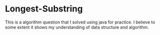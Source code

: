# Longest-Substring
This is a algorithm question that I solved using java for practice. I believe to some extent it shows my understanding of data structure and algorithm.
